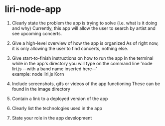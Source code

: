 # liri-node-app

1. Clearly state the problem the app is trying to solve (i.e. what is it doing and why)
Currently, this app will allow the user to search by artist and see upcoming concerts.

2. Give a high-level overview of how the app is organized
As of right now, it is only allowing the user to find concerts, nothing else.

3. Give start-to-finish instructions on how to run the app
In the terminal while in the app's directory you will type on the command line 'node liri.js --with a band name inserted here--'  
example: node liri.js Korn

4. Include screenshots, gifs or videos of the app functioning
These can be found in the image directory

5. Contain a link to a deployed version of the app
6. Clearly list the technologies used in the app
7. State your role in the app development